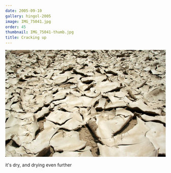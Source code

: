 ```yaml
---
date: 2005-09-10
gallery: hingol-2005
image: IMG_75041.jpg
order: 45
thumbnail: IMG_75041-thumb.jpg
title: Cracking up
---
```


![Cracking up](./IMG_75041.jpg)

it's dry, and drying even further